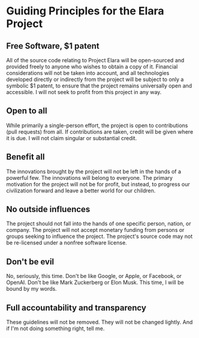 # Guiding Principles for the Elara Project

## Free Software, $1 patent

All of the source code relating to Project Elara will be open-sourced and provided freely to anyone who wishes to obtain a copy of it. Financial considerations will not be taken into account, and all technologies developed directly or indirectly from the project will be subject to only a symbolic $1 patent, to ensure that the project remains universally open and accessible. I will not seek to profit from this project in any way.

## Open to all

While primarily a single-person effort, the project is open to contributions (pull requests) from all. If contributions are taken, credit will be given where it is due. I will not claim singular or substantial credit.

## Benefit all

The innovations brought by the project will not be left in the hands of a powerful few. The innovations will belong to everyone. The primary motivation for the project will not be for profit, but instead, to progress our civilization forward and leave a better world for our children.

## No outside influences

The project should not fall into the hands of one specific person, nation, or company. The project will not accept monetary funding from persons or groups seeking to influence the project. The project's source code may not be re-licensed under a nonfree software license.

## Don't be evil

No, seriously, this time. Don't be like Google, or Apple, or Facebook, or OpenAI. Don't be like Mark Zuckerberg or Elon Musk. This time, I will be bound by my words.

## Full accountability and transparency

These guidelines will not be removed. They will not be changed lightly. And if I'm not doing something right, tell me.
